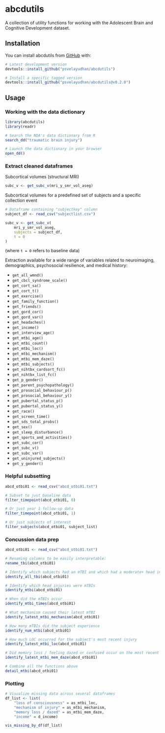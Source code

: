 
<!-- README.md is generated from README.Rmd. Please edit that file -->

# abcdutils

<!-- badges: start -->
<!-- badges: end -->

A collection of utility functions for working with the Adolescent Brain
and Cognitive Development dataset.

## Installation

You can install abcdutils from [GitHub](https://github.com/) with:

``` r
# Latest development version
devtools::install_github("psvelayudhan/abcdutils")

# Install a specific tagged version
devtools::install_github("psvelayudhan/abcdutils@v0.2.0")
```

## Usage

### Working with the data dictionary

``` r
library(abcdutils)
library(readr)

# Search the NDA's data dictionary from R
search_dd("traumatic brain injury")

# Launch the data dictionary in your browser
open_dd()
```

### Extract cleaned dataframes

Subcortical volumes (structural MRI)

``` r
subc_v <- get_subc_v(mri_y_smr_vol_aseg)
```

Subcortical volumes for a predefined set of subjects and a specific
collection event

``` r
# Dataframe containing "subjectkey" column
subject_df <- read_csv("subjectlist.csv")

subc_v <- get_subc_v(
    mri_y_smr_vol_aseg,
    subjects = subject_df,
    t = 0
)
```

(where `t = 0` refers to baseline data)

Extraction available for a wide range of variables related to
neuroimaging, demographics, psychosocial resilience, and medical
history:

- `get_all_wmnd()`
- `get_cbcl_syndrome_scale()`
- `get_cort_sa()`
- `get_cort_t()`
- `get_exercise()`
- `get_family_function()`
- `get_friends()`
- `get_gord_cor()`
- `get_gord_var()`
- `get_headaches()`
- `get_income()`
- `get_interview_age()`
- `get_mtbi_age()`
- `get_mtbi_count()`
- `get_mtbi_loc()`
- `get_mtbi_mechanism()`
- `get_mtbi_mem_daze()`
- `get_mtbi_subjects()`
- `get_nihtbx_cardsort_fc()`
- `get_nihtbx_list_fc()`
- `get_p_gender()`
- `get_parent_psychopathology()`
- `get_prosocial_behaviour_p()`
- `get_prosocial_behaviour_y()`
- `get_pubertal_status_p()`
- `get_pubertal_status_y()`
- `get_race()`
- `get_screen_time()`
- `get_sds_total_probs()`
- `get_sex()`
- `get_sleep_disturbance()`
- `get_sports_and_activities()`
- `get_subc_cor()`
- `get_subc_v()`
- `get_subc_var()`
- `get_uninjured_subjects()`
- `get_y_gender()`

### Helpful subsetting

``` r
abcd_otbi01 <- read_csv("abcd_otbi01.txt")

# Subset to just baseline data
filter_timepoint(abcd_otbi01, 0)

# Or just year 1 follow-up data
filter_timepoint(abcd_otbi01, 1)

# Or just subjects of interest
filter_subjects(abcd_otbi01, subject_list)
```

### Concussion data prep

``` r
abcd_otbi01 <- read_csv("abcd_otbi01.txt")

# Renaming columns to be easily interpretable:
rename_tbi(abcd_otbi01)

# Identify which subjects had an mTBI and which had a moderate+ head injury:
identify_all_tbi(abcd_otbi01)

# Identify which head injuries were mTBIs
identify_mtbi(abcd_otbi01)

# When did the mTBIs occur
identify_mtbi_times(abcd_otbi01)

# What mechanism caused their latest mTBI
identify_latest_mtbi_mechanism(abcd_otbi01)

# How many mTBIs did the subject experience
identify_num_mtbi(abcd_otbi01)

# How much LOC occurred for the subject's most recent injury
identify_latest_mtbi_loc(abcd_otbi01)

# Did memory loss / feeling dazed or confused occur on the most recent injury
identify_latest_mtbi_mem_daze(abcd_otbi01)

# Combine all the functions above
detail_mtbi(abcd_otbi01)
```

### Plotting

``` r
# Visualize missing data across several dataframes
df_list <- list(
    "loss of consciousness" = as_mtbi_loc,
    "mechanism of injury" = as_mtbi_mechanism,
    "memory loss / dazed" = as_mtbi_mem_daze,
    "income" = d_income)

vis_missing_by_df(df_list)
```
